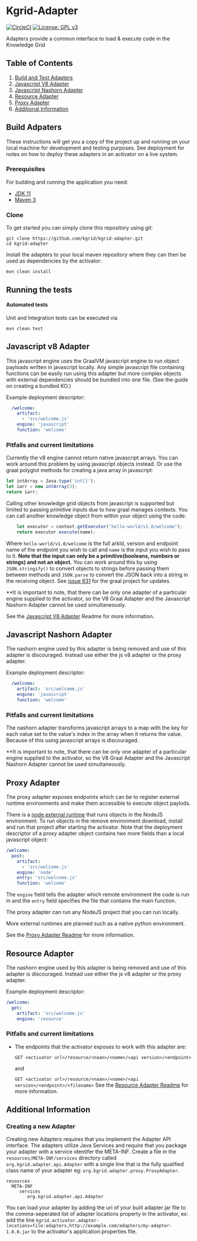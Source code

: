 # Kgrid-Adapter
[![CircleCI](https://circleci.com/gh/kgrid/kgrid-adapter/tree/master.svg?style=shield)](https://circleci.com/gh/kgrid/kgrid-adapter/tree/master)
[![License: GPL v3](https://img.shields.io/badge/License-GPLv3-blue.svg)](https://www.gnu.org/licenses/gpl-3.0)

Adapters provide a common interface to load & execute code in the Knowledge Grid

## Table of Contents

1. [Build and Test Adapters](#build-adpaters)
1. [Javascript V8 Adapter](#javascript-v8-adapter)
1. [Javascript Nashorn Adapter](#javascript-nashorn-adapter)
1. [Resource Adapter](#resource-adapter)
1. [Proxy Adapter](#proxy-adapter)
1. [Additional Information](#additional-information)

## Build Adpaters
These instructions will get you a copy of the project up and running on your local machine for development and testing purposes. See deployment for notes on how to deploy these adapters in an activator on a live system.

### Prerequisites
For building and running the application you need:

- [JDK 11](https://www.oracle.com/java/technologies/javase-jdk11-downloads.html)
- [Maven 3](https://maven.apache.org)

### Clone
To get started you can simply clone this repository using git:
```
git clone https://github.com/kgrid/kgrid-adapter.git
cd kgrid-adapter
```
Install the adapters to your local maven repository where they can then be used as dependencies by the activator:
```
mvn clean install
```
## Running the tests

#### Automated tests 
Unit and Integration tests can be executed via
```
mvn clean test
```

## Javascript v8 Adapter

This javascript engine uses the GraalVM javascript engine to run object payloads written in javascript locally.
Any simple javascript file containing functions can be easily run using this adapter but more complex objects with 
external dependencies should be bundled into one file. (See the guide on creating a bundled KO.)

Example deployment descriptor:
```yaml
  /welcome:
    artifact:
      - 'src/welcome.js'
    engine: 'javascript'
    function: 'welcome'
```
### Pitfalls and current limitations

Currently the v8 engine cannot return native javascript arrays. You can work around this problem by using javascript objects instead. 
Or use the graal polyglot methods for creating a java array in javascript: 
```javascript
let intArray = Java.type('int[]');
let iarr = new intArray(3);
return iarr;
```

Calling other knowledge grid objects from javascript is supported but limited to passing primitive inputs due to how graal manages contexts.
You can call another knowledge object from within your object using the code:
```javascript
    let executor = context.getExecutor("hello-world/v1.0/welcome");
    return executor.execute(name);
```
Where `hello-world/v1.0/welcome` is the full arkId, version and endpoint name of the endpoint you wish to call and `name` is the input
you wish to pass to it. **Note that the input can only be a primitive(booleans, numbers or strings) and not an object.** You can work around this by using `JSON.stringify()`
to convert objects to strings before passing them between methods and `JSON.parse` to convert the JSON back into a string in the receiving object.
See [issue 631](https://github.com/oracle/graal/issues/631) for the graal project for updates.

**It is important to note, that there can be only one adapter of a particular engine supplied to the activator,
so the V8 Graal Adapter and the Javascript Nashorn Adapter cannot be used simultaneously.

See the [Javascript V8 Adapter](https://github.com/kgrid/javascript-v8-adapter) Readme for more information.
## Javascript Nashorn Adapter
The nashorn engine used by this adapter is being removed and use of this adapter is discouraged. Instead use either the js v8 adapter or the proxy adapter.

Example deployment descriptor:
```yaml
  /welcome:
    artifact: 'src/welcome.js'
    engine: 'javascript'
    function: 'welcome'
```

### Pitfalls and current limitations

The nashorn adapter transforms javascript arrays to a map with the key for each value set to the value's index in the 
array when it returns the value. Because of this using javascript arrays is discouraged.

**It is important to note, that there can be only one adapter of a particular engine supplied to the activator,
so the V8 Graal Adapter and the Javascript Nashorn Adapter cannot be used simultaneously.
## Proxy Adapter
The proxy adapter exposes endpoints which can be to register external runtime environments and make them accessible to execute object paylods.

There is a [node external runtime](https://github.com/kgrid/kgrid-node-runtime) that runs objects in the NodeJS environment.
To run objects in the remove environment download, install and run that project after starting the activator. 
Note that the deployment descriptor of a proxy adapter object contains two more fields than a local javascript object:
```yaml
/welcome:
  post:
    artifact:
      - 'src/welcome.js'
    engine: 'node'
    entry: 'src/welcome.js'
    function: 'welcome'
```
The `engine` field tells the adapter which remote environment the code is run in and the `entry` field specifies the file that contains the main function.

The proxy adapter can run any NodeJS project that you can run locally.

More external runtimes are planned such as a native python environment.

See the [Proxy Adapter Readme](https://github.com/kgrid/kgrid-adapter/tree/main/proxy-adapter) for more information.
## Resource Adapter
The nashorn engine used by this adapter is being removed and use of this adapter is discouraged. Instead use either the js v8 adapter or the proxy adapter.

Example deployment descriptor:
```yaml
/welcome:
  get:
    artifact: 'src/welcome.js'
    engine: 'resource'
```

### Pitfalls and current limitations
- The endpoints that the activator exposes to work with this adapter are:
 
  `
  GET <activator url>/resource/<naan>/<name>/<api version>/<endpoint>
  `

    and

    `
    GET <activator url>/resource/<naan>/<name>/<api version>/<endpoint>/<filename>
    `
    See the [Resource Adapter Readme](https://github.com/kgrid/resource-adapter) for more information.
## Additional Information

### Creating a new Adapter
Creating new Adapters requires that you implement the Adapter API interface. The adapters utilize Java Services and require that you package your adapter with a service identifer the META-INF.
Create a file in the `resources/META-INF/services` directory called `org.kgrid.adapter.api.Adapter` with a single line that is the fully qualified class name of your adapter eg: `org.kgrid.adapter.proxy.ProxyAdapter`. 
```
resources
  META-INF
     services
        org.kgrid.adapter.api.Adapter
```

You can load your adapter by adding the uri of your built adapter jar file to the comma-seperated list of adapter locations property in the activator, ex:
add the line `kgrid.activator.adapter-locations=file:adapters,http://example.com/adapters/my-adapter-1.0.0.jar` to the activator's application.properties file.